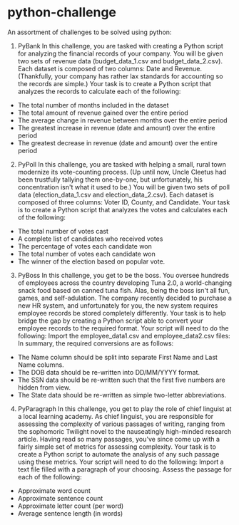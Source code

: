 # python-challenge

An assortment of challenges to be solved using python:

1. PyBank
  In this challenge, you are tasked with creating a Python script for analyzing the financial records of your company. You will be given  two sets of revenue data (budget_data_1.csv and budget_data_2.csv). Each dataset is composed of two columns: Date and Revenue. (Thankfully, your company has rather lax standards for accounting so the records are simple.)
Your task is to create a Python script that analyzes the records to calculate each of the following:
 - The total number of months included in the dataset
 - The total amount of revenue gained over the entire period
 - The average change in revenue between months over the entire period
 - The greatest increase in revenue (date and amount) over the entire period
 - The greatest decrease in revenue (date and amount) over the entire period
  
2. PyPoll
In this challenge, you are tasked with helping a small, rural town modernize its vote-counting process. (Up until now, Uncle Cleetus had been trustfully tallying them one-by-one, but unfortunately, his concentration isn't what it used to be.)
You will be given two sets of poll data (election_data_1.csv and election_data_2.csv). Each dataset is composed of three columns: Voter ID, County, and Candidate. Your task is to create a Python script that analyzes the votes and calculates each of the following:
 - The total number of votes cast
 - A complete list of candidates who received votes
 - The percentage of votes each candidate won
 - The total number of votes each candidate won
 - The winner of the election based on popular vote.
  
3. PyBoss
In this challenge, you get to be the boss. You oversee hundreds of employees across the country developing Tuna 2.0, a world-changing snack food based on canned tuna fish. Alas, being the boss isn't all fun, games, and self-adulation. The company recently decided to purchase a new HR system, and unfortunately for you, the new system requires employee records be stored completely differently.
Your task is to help bridge the gap by creating a Python script able to convert your employee records to the required format. Your script will need to do the following:
Import the employee_data1.csv and employee_data2.csv files:
In summary, the required conversions are as follows:
 - The Name column should be split into separate First Name and Last Name columns.
 - The DOB data should be re-written into DD/MM/YYYY format.
 - The SSN data should be re-written such that the first five numbers are hidden from view.
 - The State data should be re-written as simple two-letter abbreviations.
  
4. PyParagraph
In this challenge, you get to play the role of chief linguist at a local learning academy. As chief linguist, you are responsible for assessing the complexity of various passages of writing, ranging from the sophomoric Twilight novel to the nauseatingly high-minded research article. Having read so many passages, you've since come up with a fairly simple set of metrics for assessing complexity.
Your task is to create a Python script to automate the analysis of any such passage using these metrics. Your script will need to do the following:
Import a text file filled with a paragraph of your choosing.
Assess the passage for each of the following:
-  Approximate word count
-  Approximate sentence count
-  Approximate letter count (per word)
-  Average sentence length (in words)
